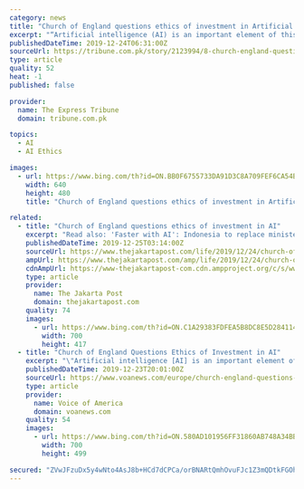 ```yaml
---
category: news
title: "Church of England questions ethics of investment in Artificial intelligence"
excerpt: "“Artificial intelligence (AI) is an important element of this review,” the spokesman said. The EIAG is in talks with technology experts as well as politicians and theologians “to try to make sense of the issues”, the spokesman said. It wants to reach a conclusion “that is not only grounded in theology and distinctly Anglican but is ..."
publishedDateTime: 2019-12-24T06:31:00Z
sourceUrl: https://tribune.com.pk/story/2123994/8-church-england-questions-ethics-investment-artificial-intelligence/
type: article
quality: 52
heat: -1
published: false

provider:
  name: The Express Tribune
  domain: tribune.com.pk

topics:
  - AI
  - AI Ethics

images:
  - url: https://www.bing.com/th?id=ON.BB0F6755733DA91D3C8A709FEF6CA54B
    width: 640
    height: 480
    title: "Church of England questions ethics of investment in Artificial intelligence"

related:
  - title: "Church of England questions ethics of investment in AI"
    excerpt: "Read also: 'Faster with AI': Indonesia to replace ministerial aides with machines \"Artificial intelligence (AI) is an important element of this review,\" the spokesman said. The EIAG is in talks with technology experts as well as politicians and theologians \"to try to make sense of the issues\", the spokesman said. It wants to reach a conclusion ..."
    publishedDateTime: 2019-12-25T03:14:00Z
    sourceUrl: https://www.thejakartapost.com/life/2019/12/24/church-of-england-questions-ethics-of-investment-in-ai.html
    ampUrl: https://www.thejakartapost.com/amp/life/2019/12/24/church-of-england-questions-ethics-of-investment-in-ai.html
    cdnAmpUrl: https://www-thejakartapost-com.cdn.ampproject.org/c/s/www.thejakartapost.com/amp/life/2019/12/24/church-of-england-questions-ethics-of-investment-in-ai.html
    type: article
    provider:
      name: The Jakarta Post
      domain: thejakartapost.com
    quality: 74
    images:
      - url: https://www.bing.com/th?id=ON.C1A29383FDFEA5B8DC8E5D2841146091
        width: 700
        height: 417
  - title: "Church of England Questions Ethics of Investment in AI"
    excerpt: "\"Artificial intelligence [AI] is an important element of this review,\" the spokesman said. The EIAG is in talks with technology experts as well as politicians and theologians \"to try to make sense of the issues\", the spokesman said. It wants to reach a conclusion \"that is not only grounded in theology and distinctly Anglican but is also ..."
    publishedDateTime: 2019-12-23T20:01:00Z
    sourceUrl: https://www.voanews.com/europe/church-england-questions-ethics-investment-ai
    type: article
    provider:
      name: Voice of America
      domain: voanews.com
    quality: 54
    images:
      - url: https://www.bing.com/th?id=ON.580AD101956FF31860AB748A34BB2DCF
        width: 700
        height: 499

secured: "ZVwJFzuDx5y4wNto4AsJ8b+HCd7dCPCa/orBNARtQmhOvuFJc1Z3mQDtkFGOhCG0OXAvpi6MGyv9GutWeFXd6pQQ76nxF2EJltjiOzrBef4VsuNVhkDay34fxXVkZpU/QFgCQ+a1Ql/g4x31ql3qb8DwvLImHtmHFA0FtHSwR5ZI+ylWssXCpYvJurTZBPoJ/MwfqnIxHsDocKKabM85C4HQkbJ5gjwl5KHZE1loPDNQOVimfkigGdZjCTs1mNUd0eilaIg2oQ8pEYYEj6uUVQ==;PUWRcFGmJ3VhIoI9zuMJPQ=="
---
```


